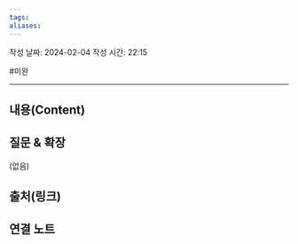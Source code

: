 ```yaml
---
tags: 
aliases:
---
```

작성 날짜: 2024-02-04
작성 시간: 22:15

#미완

----
## 내용(Content)


## 질문 & 확장

(없음)

## 출처(링크)


## 연결 노트










